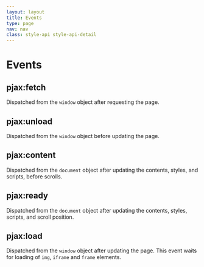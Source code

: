 ```yaml
---
layout: layout
title: Events
type: page
nav: nav
class: style-api style-api-detail
---
```


# Events

## pjax:fetch

Dispatched from the `window` object after requesting the page.

## pjax:unload

Dispatched from the `window` object before updating the page.

## pjax:content

Dispatched from the `document` object after updating the contents, styles, and scripts, before scrolls.

## pjax:ready

Dispatched from the `document` object after updating the contents, styles, scripts, and scroll position.

## pjax:load

Dispatched from the `window` object after updating the page.
This event waits for loading of `img`, `iframe` and `frame` elements.
